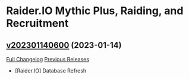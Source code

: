 # Raider.IO Mythic Plus, Raiding, and Recruitment

## [v202301140600](https://github.com/RaiderIO/raiderio-addon/tree/v202301140600) (2023-01-14)
[Full Changelog](https://github.com/RaiderIO/raiderio-addon/compare/v202301130600...v202301140600) [Previous Releases](https://github.com/RaiderIO/raiderio-addon/releases)

- [Raider.IO] Database Refresh  
